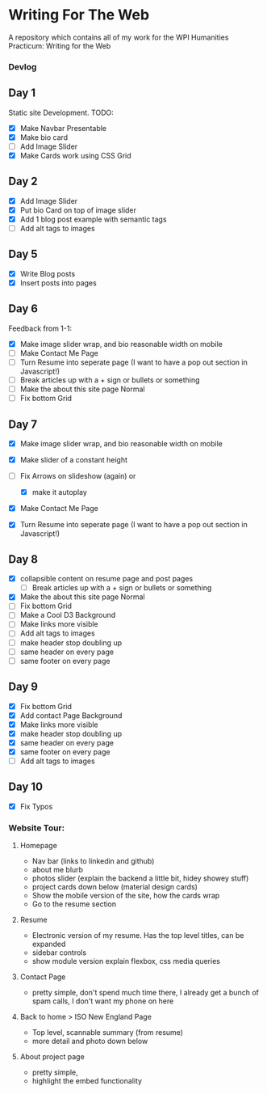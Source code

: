 # Writing For The Web
 
A repository which contains all of my work for the WPI Humanities Practicum: Writing for the Web

### Devlog

## Day 1
Static site Development. 
TODO:
- [X] Make Navbar Presentable
- [X] Make bio card
- [ ] Add Image Slider
- [x] Make Cards work using CSS Grid

## Day 2

- [x] Add Image Slider
- [x] Put bio Card on top of image slider
- [X] Add 1 blog post example with semantic tags
- [ ] Add alt tags to images

## Day 5

- [x] Write Blog posts
- [x] Insert posts into pages

## Day 6 

Feedback from 1-1:
- [X] Make image slider wrap, and bio reasonable width on mobile
- [ ] Make Contact Me Page
- [ ] Turn Resume into seperate page (I want to have a pop out section in Javascript!)
- [ ] Break articles up with a + sign or bullets or something
- [ ] Make the about this site page Normal
- [ ] Fix bottom Grid

## Day 7
- [X] Make image slider wrap, and bio reasonable width on mobile
- [x] Make slider of a constant height
- [ ] Fix Arrows on slideshow (again) or 
    - [x] make it autoplay
- [x] Make Contact Me Page
- [x] Turn Resume into seperate page (I want to have a pop out section in Javascript!)


## Day 8

- [x] collapsible content on resume page and post pages
    - [ ] Break articles up with a + sign or bullets or something
- [x] Make the about this site page Normal
- [ ] Fix bottom Grid
- [ ] Make a Cool D3 Background
- [ ] Make links more visible
- [ ] Add alt tags to images
- [ ] make header stop doubling up
- [ ] same header on every page
- [ ] same footer on every page

## Day 9

- [x] Fix bottom Grid
- [x] Add contact Page Background
- [x] Make links more visible
- [x] make header stop doubling up
- [x] same header on every page
- [x] same footer on every page
- [ ] Add alt tags to images

## Day 10

- [x] Fix Typos



### Website Tour:
1. Homepage
    - Nav bar (links to linkedin and github)
    - about me blurb
    - photos slider (explain the backend a little bit, hidey showey stuff)
    - project cards down below (material design cards)
    - Show the mobile version of the site, how the cards wrap
    - Go to the resume section
2. Resume 
    - Electronic version of my resume. Has the top level titles, can be expanded 
    - sidebar controls
    - show module version explain flexbox, css media queries
3. Contact Page
    - pretty simple, don't spend much time there, I already get a bunch of spam calls, I don't want my phone on here

4. Back to home > ISO New England Page 
    - Top level, scannable summary (from resume) 
    - more detail and photo down below

5. About project page
    - pretty simple, 
    - highlight the embed functionality